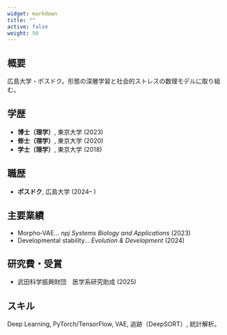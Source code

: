 ```yaml
---
widget: markdown
title: ""
active: false
weight: 50
---
```

## 概要
広島大学・ポスドク。形態の深層学習と社会的ストレスの数理モデルに取り組む。

## 学歴
- **博士（理学）**, 東京大学 (2023)
- **修士（理学）**, 東京大学 (2020)
- **学士（理学）**, 東京大学 (2018)

## 職歴
- **ポスドク**, 広島大学 (2024– )

## 主要業績
- Morpho‑VAE… *npj Systems Biology and Applications* (2023)
- Developmental stability… *Evolution & Development* (2024)

## 研究費・受賞
- 武田科学振興財団　医学系研究助成 (2025)

## スキル
Deep Learning, PyTorch/TensorFlow, VAE, 追跡（DeepSORT）, 統計解析。